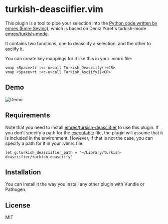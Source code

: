 turkish-deasciifier.vim
=======================

This plugin is a tool to pipe your selection into the [Python code written by emres (Emre Sevinç)](https://github.com/emres/turkish-deasciifier/), which is based on Deniz Yüret's turkish-mode [emres/turkish-mode](https://github.com/emres/turkish-mode).

It contains two functions, one to deasciify a selection, and the other to asciify it.

You can create key mappings for it like this in your .vimrc file:

```vim
vmap <Space>tr :<c-u>call Turkish_Deasciify()<CR>
vmap <Space>rt :<c-u>call Turkish_Asciify()<CR>
```

## Demo

![Demo](http://i.imgur.com/BChFSRX.gif)

## Requirements

Note that you need to install [emres/turkish-deasciifier](https://github.com/emres/turkish-deasciifier/) to use this plugin. If you don't specify a path for the [executable](https://github.com/emres/turkish-deasciifier/blob/master/turkish-deasciify) file, the plugin will assume that it is included in the environment. However, if that is not the case, you can specify a path for it in your .vimrc file:

```vim
let g:turkish_deasciifier_path = '~/Library/turkish-deasciifier/turkish-deasciify'
```

## Installation

You can install it the way you install any other plugin with Vundle or Pathogen.

## License

MIT
